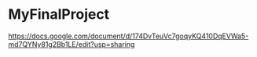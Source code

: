 # MyFinalProject
https://docs.google.com/document/d/174DvTeuVc7goqyKQ410DqEVWa5-md7QYNy81g2Bb1LE/edit?usp=sharing
